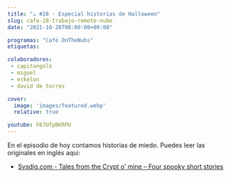 ```yaml
---
title: "☕️ #28 - Especial historias de Halloween"
slug: cafe-28-trabajo-remoto-nube
date: "2021-10-28T08:00:00+00:00"

programas: "Café OnTheNubs"
etiquetas:

colaboradores:
 - capitangolo
 - miguel
 - eckelon
 - david de torres

cover:
  image: 'images/featured.webp'
  relative: true

youtube: F67UfpBKRPU
---
```


En el episodio de hoy contamos historias de miedo. Puedes leer las originales en inglés aqui:

- [Sysdig.com - Tales from the Crypt o’ mine – Four spooky short stories]("https://sysdig.com/blog/top-spooky-practices-halloween/)
